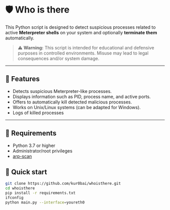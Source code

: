 # 🛡️ Who is there

This Python script is designed to detect suspicious processes related to active **Meterpreter shells** on your system and optionally **terminate them** automatically.

> ⚠️ **Warning:** This script is intended for educational and defensive purposes in controlled environments. Misuse may lead to legal consequences and/or system damage.

---

## 🚀 Features

- Detects suspicious Meterpreter-like processes.
- Displays information such as PID, process name, and active ports.
- Offers to automatically kill detected malicious processes.
- Works on Unix/Linux systems (can be adapted for Windows).
- Logs of killed processes

---

## 🧰 Requirements

- Python 3.7 or higher
- Administrator/root privileges
- [arp-scan](https://github.com/royhills/arp-scan)

  

## 🥃 Quick start

```bash
git clone https://github.com/kur0bai/whoisthere.git
cd whoisthere
pip install -r requirements.txt
ifconfig
python main.py --interface=youreth0
